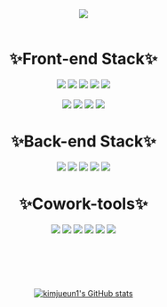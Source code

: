 <div align="center">
  <a href="https://hits.seeyoufarm.com"><img src="https://hits.seeyoufarm.com/api/count/incr/badge.svg?url=https%3A%2F%2Fgithub.com%2Fkimjueun1&count_bg=%23FFA4A4&title_bg=%23FFC9C9&icon=smugmug.svg&icon_color=%23FFFFFF&title=hits&edge_flat=false"/></a>
  <br></br>
  <h1>✨Front-end Stack✨</h1>
  <img src="https://img.shields.io/badge/React-61DAFB?style=flat-square&logo=React&logoColor=white"/>
      <img src="https://img.shields.io/badge/Yarn-2C8EBB?style=flat-square&logo=Yarn&logoColor=white"/>
    <img src="https://img.shields.io/badge/CSS3-1572B6?style=flat-square&logo=CSS3&logoColor=white"/>

  <img src="https://img.shields.io/badge/JavaScript-F7DF1E?style=flat-square&logo=JavaScript&logoColor=white"/>
    <img src="https://img.shields.io/badge/Prettier-F7B93E?style=flat-square&logo=Prettier&logoColor=white"/>
  <br></br>
    <img src="https://img.shields.io/badge/HTML-E34F26?style=flat-square&logo=HTML5&logoColor=white"/>  
  <img src="https://img.shields.io/badge/SCSS-E34F26?style=flat-square&logo=Sass&logoColor=white"/>  

  <img src="https://img.shields.io/badge/npm-CB3837?style=flat-square&logo=npm&logoColor=white"/>  
  <img src="https://img.shields.io/badge/styled_components-DB7093?style=flat-square&logo=styled-components&logoColor=white"/>

  <h1>✨Back-end Stack✨</h1>
  <img src="https://img.shields.io/badge/Spring-6DB33F?style=flat-square&logo=Spring&logoColor=white"/>  
  <img src="https://img.shields.io/badge/Spring_Boot-6DB33F?style=flat-square&logo=Spring Boot&logoColor=white"/>
  <img src="https://img.shields.io/badge/JPA-61DAFB?style=flat-square&logo=Spring Boot&logoColor=white"/>
  <img src="https://img.shields.io/badge/Mysql-4479A1?style=flat-square&logo=Mysql&logoColor=white"/>  
  <img src="https://img.shields.io/badge/phpMyAdmin-6C78AF?style=flat-square&logo=phpMyAdmin&logoColor=white"/>  
  <h1>✨Cowork-tools✨</h1>
  <img src="https://img.shields.io/badge/Git-F05032?style=flat-square&logo=Git&logoColor=white"/>  
    <img src="https://img.shields.io/badge/Postman-FF6C37?style=flat-square&logo=Postman&logoColor=white"/>  
  <img src="https://img.shields.io/badge/Figma-F24E1E?style=flat-square&logo=Figma&logoColor=white"/>  
  <img src="https://img.shields.io/badge/Github-181717?style=flat-square&logo=Github&logoColor=white"/>
  <img src="https://img.shields.io/badge/Notion-000000?style=flat-square&logo=Notion&logoColor=white"/>
  <img src="https://img.shields.io/badge/Slack-4A154B?style=flat-square&logo=Slack&logoColor=white"/>  

  <br></br><br></br>
  
  [![kimjueun1's GitHub stats](https://github-readme-stats.vercel.app/api?username=kimjueun1&show_icons=true&hide=stars&theme=vue)](https://github.com/kimjueun1)
</div>
